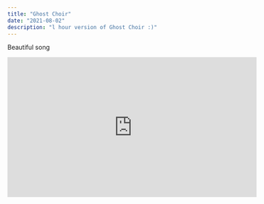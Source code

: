 ```yaml
---
title: "Ghost Choir"
date: "2021-08-02"
description: "l hour version of Ghost Choir :)"
---
```


Beautiful song

<iframe width="560" height="315" src="https://www.youtube.com/watch?v=isSZBQy5xbk" frameborder="0" allow="accelerometer; autoplay; encrypted-media; gyroscope; picture-in-picture" allowfullscreen></iframe>
